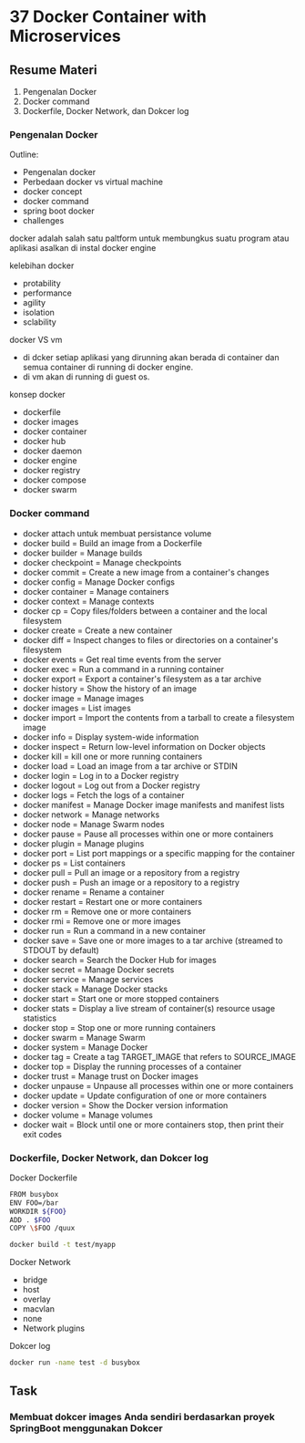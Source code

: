 # 37 Docker Container with Microservices

## Resume Materi
1. Pengenalan Docker
2. Docker command
3. Dockerfile, Docker Network, dan Dokcer log

### Pengenalan Docker
Outline:
- Pengenalan docker
- Perbedaan docker vs virtual machine
- docker concept
- docker command
- spring boot docker
- challenges

docker adalah salah satu paltform untuk membungkus suatu program atau aplikasi asalkan di instal docker engine

kelebihan docker
- protability
- performance
- agility
- isolation
- sclability

docker VS vm
- di dcker setiap aplikasi yang dirunning akan berada di container dan semua container di running di docker engine.
- di vm akan di running di guest os.

konsep docker
- dockerfile
- docker images
- docker container
- docker hub
- docker daemon
- docker engine
- docker registry
- docker compose
- docker swarm

### Docker command
- docker attach untuk membuat persistance volume
- docker build = Build an image from a Dockerfile
- docker builder = Manage builds
- docker checkpoint = Manage checkpoints
- docker commit = Create a new image from a container's changes
- docker config = Manage Docker configs
- docker container = Manage containers
- docker context = Manage contexts
- docker cp = Copy files/folders between a container and the local filesystem
- docker create = Create a new container
- docker diff = Inspect changes to files or directories on a container's filesystem
- docker events = Get real time events from the server
- docker exec = Run a command in a running container
- docker export = Export a container's filesystem as a tar archive
- docker history = Show the history of an image
- docker image = Manage images
- docker images = List images
- docker import = Import the contents from a tarball to create a filesystem image
- docker info = Display system-wide information
- docker inspect = Return low-level information on Docker objects
- docker kill = kill one or more running containers
- docker load = Load an image from a tar archive or STDIN
- docker login = Log in to a Docker registry
- docker logout = Log out from a Docker registry
- docker logs = Fetch the logs of a container
- docker manifest = Manage Docker image manifests and manifest lists
- docker network = Manage networks
- docker node = Manage Swarm nodes
- docker pause = Pause all processes within one or more containers
- docker plugin = Manage plugins
- docker port = List port mappings or a specific mapping for the container
- docker ps = List containers
- docker pull = Pull an image or a repository from a registry
- docker push = Push an image or a repository to a registry
- docker rename = Rename a container
- docker restart = Restart one or more containers
- docker rm = Remove one or more containers
- docker rmi = Remove one or more images
- docker run = Run a command in a new container
- docker save = Save one or more images to a tar archive (streamed to STDOUT by default)
- docker search = Search the Docker Hub for images
- docker secret = Manage Docker secrets
- docker service = Manage services
- docker stack = Manage Docker stacks
- docker start = Start one or more stopped containers
- docker stats = Display a live stream of container(s) resource usage statistics
- docker stop = Stop one or more running containers
- docker swarm = Manage Swarm
- docker system = Manage Docker
- docker tag = Create a tag TARGET_IMAGE that refers to SOURCE_IMAGE
- docker top = Display the running processes of a container
- docker trust = Manage trust on Docker images
- docker unpause = Unpause all processes within one or more containers
- docker update = Update configuration of one or more containers
- docker version = Show the Docker version information
- docker volume = Manage volumes
- docker wait = Block until one or more containers stop, then print their exit codes

### Dockerfile, Docker Network, dan Dokcer log 

Docker Dockerfile
```bash
FROM busybox
ENV FOO=/bar
WORKDIR ${FOO}
ADD . $FOO
COPY \$FOO /quux
```
```bash
docker build -t test/myapp
```

Docker Network
- bridge
- host
- overlay
- macvlan
- none
- Network plugins

Dokcer log 
```bash
docker run -name test -d busybox
```

## Task

### Membuat dokcer images Anda sendiri berdasarkan proyek SpringBoot menggunakan Dokcer
